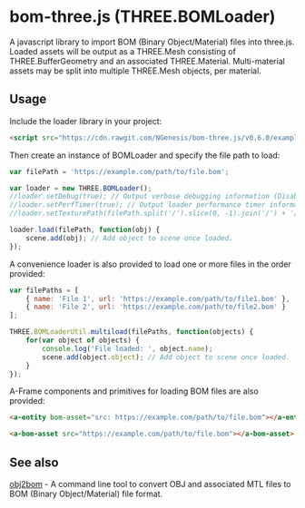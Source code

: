 # bom-three.js (THREE.BOMLoader)
A javascript library to import BOM (Binary Object/Material) files into three.js.  Loaded assets will be output as a THREE.Mesh
consisting of THREE.BufferGeometry and an associated THREE.Material.  Multi-material assets may be split into multiple THREE.Mesh objects, per material.

## Usage
Include the loader library in your project:
```html
<script src="https://cdn.rawgit.com/NGenesis/bom-three.js/v0.6.0/examples/js/loaders/BOMLoader.min.js"></script>
```

Then create an instance of BOMLoader and specify the file path to load:
```javascript
var filePath = 'https://example.com/path/to/file.bom';

var loader = new THREE.BOMLoader();
//loader.setDebug(true); // Output verbose debugging information (Disabled/false by default)
//loader.setPerfTimer(true); // Output loader performance timer information (Disabled/false by default)
//loader.setTexturePath(filePath.split('/').slice(0, -1).join('/') + '/'); // Specify base texture path (Searches relative to asset path by default)

loader.load(filePath, function(obj) {
	scene.add(obj); // Add object to scene once loaded.
});
```

A convenience loader is also provided to load one or more files in the order provided:
```javascript
var filePaths = [
	{ name: 'File 1', url: 'https://example.com/path/to/file1.bom' },
	{ name: 'File 2', url: 'https://example.com/path/to/file2.bom' }
];

THREE.BOMLoaderUtil.multiload(filePaths, function(objects) {
	for(var object of objects) {
		console.log('File loaded: ', object.name);
		scene.add(object.object); // Add object to scene once loaded.
	}
});
```

A-Frame components and primitives for loading BOM files are also provided:
```html
<a-entity bom-asset="src: https://example.com/path/to/file.bom"></a-entity>
```

```html
<a-bom-asset src="https://example.com/path/to/file.bom"></a-bom-asset>
```

## See also
[obj2bom](https://github.com/NGenesis/bom-obj2bom) - A command line tool to convert OBJ and associated MTL files to BOM (Binary Object/Material) file format.
